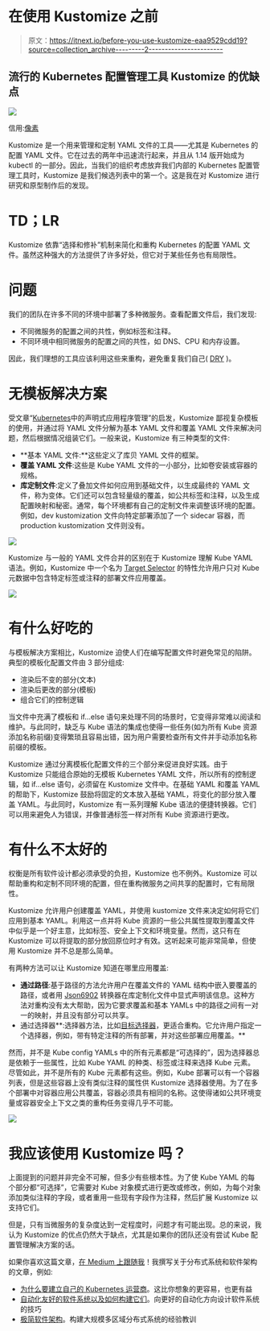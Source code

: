 # 在使用 Kustomize 之前

> 原文：<https://itnext.io/before-you-use-kustomize-eaa9529cdd19?source=collection_archive---------2----------------------->

## 流行的 Kubernetes 配置管理工具 Kustomize 的优缺点

![](img/e41ce88e2e66c82eed56ff91bbe8eae3.png)

信用:[像素](https://www.pexels.com/photo/man-wearing-black-and-white-stripe-shirt-looking-at-white-printer-papers-on-the-wall-212286/)

Kustomize 是一个用来管理和定制 YAML 文件的工具——尤其是 Kubernetes 的配置 YAML 文件。它在过去的两年中迅速流行起来，并且从 1.14 版开始成为 kubectl 的一部分。因此，当我们的组织考虑放弃我们内部的 Kubernetes 配置管理工具时，Kustomize 是我们候选列表中的第一个。这是我在对 Kustomize 进行研究和原型制作后的发现。

# **TD；LR**

Kustomize 依靠“选择和修补”机制来简化和重构 Kubernetes 的配置 YAML 文件。虽然这种强大的方法提供了许多好处，但它对于某些任务也有局限性。

# **问题**

我们的团队在许多不同的环境中部署了多种微服务。查看配置文件后，我们发现:

*   不同微服务的配置之间的共性，例如标签和注释。
*   不同环境中相同微服务的配置之间的共性，如 DNS、CPU 和内存设置。

因此，我们理想的工具应该利用这些来重构，避免重复我们自己( [DRY](https://en.wikipedia.org/wiki/Don%27t_repeat_yourself) )。

# **无模板解决方案**

受文章“[Kubernetes](https://github.com/kubernetes/community/blob/master/contributors/design-proposals/architecture/declarative-application-management.md)中的声明式应用程序管理”的启发，Kustomize 鄙视复杂模板的使用，并通过将 YAML 文件分解为基本 YAML 文件和覆盖 YAML 文件来解决问题，然后根据情况组装它们。一般来说，Kustomize 有三种类型的文件:

*   **基本 YAML 文件:**这些定义了库贝 YAML 文件的框架。
*   **覆盖 YAML 文件**:这些是 Kube YAML 文件的一小部分，比如卷安装或容器的规格。
*   **库定制文件**:定义了叠加文件如何应用到基础文件，以生成最终的 YAML 文件，称为变体。它们还可以包含轻量级的覆盖，如公共标签和注释，以及生成配置映射和秘密。通常，每个环境都有自己的定制文件来调整该环境的配置。例如，dev kustomization 文件向特定部署添加了一个 sidecar 容器，而 production kustomization 文件则没有。

![](img/365886684d76d927b5abb4a0dbc9b7e2.png)

Kustomize 与一般的 YAML 文件合并的区别在于 Kustomize 理解 Kube YAML 语法。例如，Kustomize 中一个名为 [Target Selector](https://github.com/kubernetes-sigs/kustomize/blob/master/examples/patchMultipleObjects.md#target-selector) 的特性允许用户只对 Kube 元数据中包含特定标签或注释的部署文件应用覆盖。

![](img/c9ce6ed768b0f1d7d5778655a078c190.png)

# **有什么好吃的**

与模板解决方案相比，Kustomize 迫使人们在编写配置文件时避免常见的陷阱。典型的模板化配置文件由 3 部分组成:

*   渲染后不变的部分(文本)
*   渲染后更改的部分(模板)
*   组合它们的控制逻辑

当文件中充满了模板和 if…else 语句来处理不同的场景时，它变得非常难以阅读和维护。与此同时，缺乏与 Kube 语法的集成也使得一些任务(如为所有 Kube 资源添加名称前缀)变得繁琐且容易出错，因为用户需要检查所有文件并手动添加名称前缀的模板。

Kustomize 通过分离模板化配置文件的三个部分来促进良好实践。由于 Kustomize 只能组合原始的无模板 Kubernetes YAML 文件，所以所有的控制逻辑，如 if…else 语句，必须留在 Kustomize 文件中。在基础 YAML 和覆盖 YAML 的帮助下，Kustomize 鼓励将固定的文本放入基础 YAML，将变化的部分放入覆盖 YAML。与此同时，Kustomize 有一系列理解 Kube 语法的便捷转换器。它们可以用来避免人为错误，并像普通标签一样对所有 Kube 资源进行更改。

# **有什么不太好的**

权衡是所有软件设计都必须承受的负担，Kustomize 也不例外。Kustomize 可以帮助重构和定制不同环境的配置，但在重构微服务之间共享的配置时，它有局限性。

Kustomize 允许用户创建覆盖 YAML，并使用 kustomize 文件来决定如何将它们应用到基本 YAML。利用这一点并将 Kube 资源的一些公共属性提取到覆盖文件中似乎是一个好主意，比如标签、安全上下文和环境变量。然而，这只有在 Kustomize 可以将提取的部分放回原位时才有效。这听起来可能非常简单，但使用 Kustomize 并不总是那么简单。

有两种方法可以让 Kustomize 知道在哪里应用覆盖:

*   **通过路径**:基于路径的方法允许用户在覆盖文件的 YAML 结构中嵌入要覆盖的路径，或者用 [Json6902](https://github.com/kubernetes-sigs/kustomize/blob/master/examples/jsonpatch.md) 转换器在库定制化文件中显式声明该信息。这种方法对重构没有太大帮助，因为它要求覆盖和基本 YAMLs 中的路径之间有一对一的映射，并且没有部分可以共享。
*   通过选择器**:选择器方法，比如[目标选择器](https://github.com/kubernetes-sigs/kustomize/blob/master/examples/patchMultipleObjects.md#target-selector)，更适合重构。它允许用户指定一个选择器，例如，带有特定注释的所有部署，并对这些部署应用覆盖。**

然而，并不是 Kube config YAMLs 中的所有元素都是“可选择的”，因为选择器总是依赖于一些属性，比如 Kube YAML 的种类、标签或注释来选择 Kube 元素。尽管如此，并不是所有的 Kube 元素都有这些。例如，Kube 部署可以有一个容器列表，但是这些容器上没有类似注释的属性供 Kustomize 选择器使用。为了在多个部署中对容器应用公共覆盖，容器必须具有相同的名称。这使得诸如公共环境变量或容器安全上下文之类的重构任务变得几乎不可能。

![](img/6cb862fc5cc1bbc6904c0a7ade4ed7a7.png)

# 我应该使用 Kustomize 吗？

上面提到的问题并非完全不可解，但多少有些根本性。为了使 Kube YAML 的每个部分都“可选择”，它需要对 Kube 对象模式进行更改或修改，例如，为每个对象添加类似注释的字段，或者重用一些现有字段作为注释，然后扩展 Kustomize 以支持它们。

但是，只有当微服务的复杂度达到一定程度时，问题才有可能出现。总的来说，我认为 Kustomize 的优点仍然大于缺点，尤其是如果你的团队还没有尝试 Kube 配置管理解决方案的话。

如果你喜欢这篇文章，[在 Medium 上跟随我](https://medium.com/@nealhu)！我撰写关于分布式系统和软件架构的文章，例如:

*   [为什么要建立自己的 Kubernetes 运营商](/why-should-you-build-your-own-kubernetes-operator-f60c25df0b1c)。这比你想象的更容易，也更有益
*   [自动化友好的软件系统以及如何构建它们](/automation-friendly-software-systems-and-how-to-build-them-7a7c5e3c1a15)。向更好的自动化方向设计软件系统的技巧
*   [极简软件架构](/minimalist-software-architecture-426888684e60)。构建大规模多区域分布式系统的经验教训